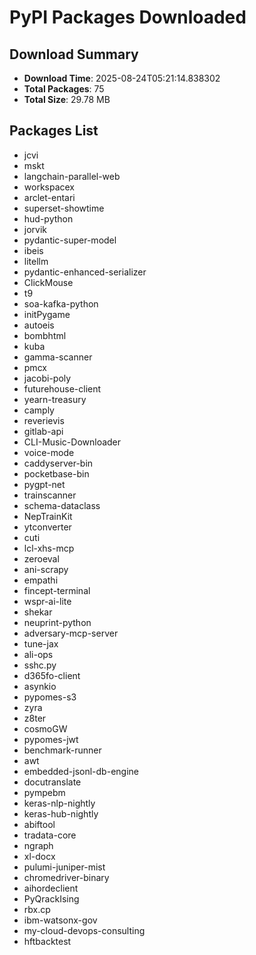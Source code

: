 # PyPI Packages Downloaded

## Download Summary
- **Download Time**: 2025-08-24T05:21:14.838302
- **Total Packages**: 75
- **Total Size**: 29.78 MB

## Packages List
- jcvi
- mskt
- langchain-parallel-web
- workspacex
- arclet-entari
- superset-showtime
- hud-python
- jorvik
- pydantic-super-model
- ibeis
- litellm
- pydantic-enhanced-serializer
- ClickMouse
- t9
- soa-kafka-python
- initPygame
- autoeis
- bombhtml
- kuba
- gamma-scanner
- pmcx
- jacobi-poly
- futurehouse-client
- yearn-treasury
- camply
- reverievis
- gitlab-api
- CLI-Music-Downloader
- voice-mode
- caddyserver-bin
- pocketbase-bin
- pygpt-net
- trainscanner
- schema-dataclass
- NepTrainKit
- ytconverter
- cuti
- lcl-xhs-mcp
- zeroeval
- ani-scrapy
- empathi
- fincept-terminal
- wspr-ai-lite
- shekar
- neuprint-python
- adversary-mcp-server
- tune-jax
- ali-ops
- sshc.py
- d365fo-client
- asynkio
- pypomes-s3
- zyra
- z8ter
- cosmoGW
- pypomes-jwt
- benchmark-runner
- awt
- embedded-jsonl-db-engine
- docutranslate
- pympebm
- keras-nlp-nightly
- keras-hub-nightly
- abiftool
- tradata-core
- ngraph
- xl-docx
- pulumi-juniper-mist
- chromedriver-binary
- aihordeclient
- PyQrackIsing
- rbx.cp
- ibm-watsonx-gov
- my-cloud-devops-consulting
- hftbacktest
